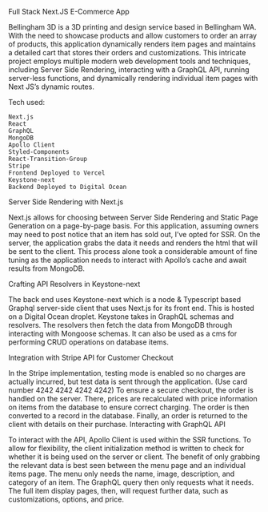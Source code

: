 Full Stack Next.JS E-Commerce App

Bellingham 3D is a 3D printing and design service based in Bellingham WA. With the need to showcase products and allow customers to order an array of products, this application dynamically renders item pages and maintains a detailed cart that stores their orders and customizations. This intricate project employs multiple modern web development tools and techniques, including Server Side Rendering, interacting with a GraphQL API, running server-less functions, and dynamically rendering individual item pages with Next JS’s dynamic routes.

Tech used:

    Next.js
    React
    GraphQL
    MongoDB
    Apollo Client
    Styled-Components
    React-Transition-Group
    Stripe
    Frontend Deployed to Vercel
    Keystone-next
    Backend Deployed to Digital Ocean

Server Side Rendering with Next.js

Next.js allows for choosing between Server Side Rendering and Static Page Generation on a page-by-page basis. For this application, assuming owners may need to post notice that an item has sold out, I’ve opted for SSR. On the server, the application grabs the data it needs and renders the html that will be sent to the client. This process alone took a considerable amount of fine tuning as the application needs to interact with Apollo’s cache and await results from MongoDB.

Crafting API Resolvers in Keystone-next

The back end uses Keystone-next which is a node & Typescript based Graphql server-side client that uses Next.js for its front end. This is hosted on a Digital Ocean droplet. Keystone takes in GraphQL schemas and resolvers. The resolvers then fetch the data from MongoDB through interacting with Mongoose schemas. It can also be used as a cms for performing CRUD operations on database items.

Integration with Stripe API for Customer Checkout

In the Stripe implementation, testing mode is enabled so no charges are actually incurred, but test data is sent through the application. (Use card number 4242 4242 4242 4242) To ensure a secure checkout, the order is handled on the server. There, prices are recalculated with price information on items from the database to ensure correct charging. The order is then converted to a record in the database. Finally, an order is returned to the client with details on their purchase.
Interacting with GraphQL API

To interact with the API, Apollo Client is used within the SSR functions. To allow for flexibility, the client initialization method is written to check for whether it is being used on the server or client. The benefit of only grabbing the relevant data is best seen between the menu page and an individual items page. The menu only needs the name, image, description, and category of an item. The GraphQL query then only requests what it needs. The full item display pages, then, will request further data, such as customizations, options, and price.

